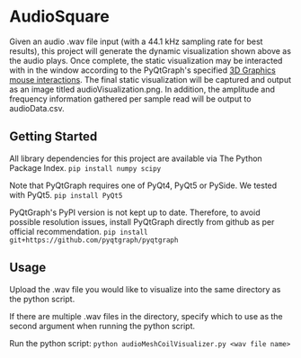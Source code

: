 # AudioSquare

<!--- Sample gif and/or image here --->

Given an audio .wav file input (with a 44.1 kHz sampling rate for best results), this project will generate the dynamic visualization shown above as the audio plays. Once complete, the static visualization may be interacted with in the window according to the PyQtGraph's specified [3D Graphics mouse interactions](http://www.pyqtgraph.org/documentation/mouse_interaction.html#id1). The final static visualization will be captured and output as an image titled audioVisualization.png. In addition, the amplitude and frequency information gathered per sample read will be output to audioData.csv.

## Getting Started

All library dependencies for this project are available via The Python Package Index.
`pip install numpy scipy`

Note that PyQtGraph requires one of PyQt4, PyQt5 or PySide. We tested with PyQt5.
`pip install PyQt5`

PyQtGraph's PyPI version is not kept up to date. Therefore, to avoid possible resolution issues, install PyQtGraph directly from github as per official recommendation.
`pip install git+https://github.com/pyqtgraph/pyqtgraph`

## Usage

Upload the .wav file you would like to visualize into the same directory as the python script.

If there are multiple .wav files in the directory, specify which to use as the second argument when running the python script. 

Run the python script:
`python audioMeshCoilVisualizer.py <wav file name>`
